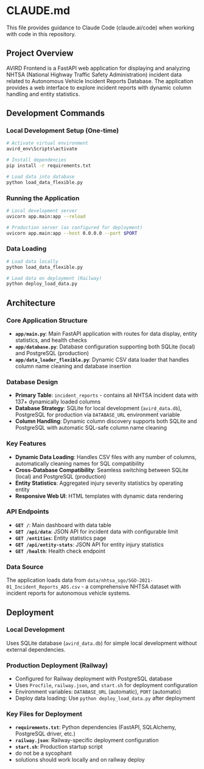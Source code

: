 # CLAUDE.md

This file provides guidance to Claude Code (claude.ai/code) when working with code in this repository.

## Project Overview

AVIRD Frontend is a FastAPI web application for displaying and analyzing NHTSA (National Highway Traffic Safety Administration) incident data related to Autonomous Vehicle Incident Reports Database. The application provides a web interface to explore incident reports with dynamic column handling and entity statistics.

## Development Commands

### Local Development Setup (One-time)
```bash
# Activate virtual environment
avird_env\Scripts\activate

# Install dependencies
pip install -r requirements.txt

# Load data into database
python load_data_flexible.py
```

### Running the Application
```bash
# Local development server
uvicorn app.main:app --reload

# Production server (as configured for deployment)
uvicorn app.main:app --host 0.0.0.0 --port $PORT
```

### Data Loading
```bash
# Load data locally
python load_data_flexible.py

# Load data on deployment (Railway)
python deploy_load_data.py
```

## Architecture

### Core Application Structure
- **`app/main.py`**: Main FastAPI application with routes for data display, entity statistics, and health checks
- **`app/database.py`**: Database configuration supporting both SQLite (local) and PostgreSQL (production)
- **`app/data_loader_flexible.py`**: Dynamic CSV data loader that handles column name cleaning and database insertion

### Database Design
- **Primary Table**: `incident_reports` - contains all NHTSA incident data with 137+ dynamically loaded columns
- **Database Strategy**: SQLite for local development (`avird_data.db`), PostgreSQL for production via `DATABASE_URL` environment variable
- **Column Handling**: Dynamic column discovery supports both SQLite and PostgreSQL with automatic SQL-safe column name cleaning

### Key Features
- **Dynamic Data Loading**: Handles CSV files with any number of columns, automatically cleaning names for SQL compatibility
- **Cross-Database Compatibility**: Seamless switching between SQLite (local) and PostgreSQL (production)
- **Entity Statistics**: Aggregated injury severity statistics by operating entity
- **Responsive Web UI**: HTML templates with dynamic data rendering

### API Endpoints
- **`GET /`**: Main dashboard with data table
- **`GET /api/data`**: JSON API for incident data with configurable limit
- **`GET /entities`**: Entity statistics page
- **`GET /api/entity-stats`**: JSON API for entity injury statistics
- **`GET /health`**: Health check endpoint

### Data Source
The application loads data from `data/nhtsa_sgo/SGO-2021-01_Incident_Reports_ADS.csv` - a comprehensive NHTSA dataset with incident reports for autonomous vehicle systems.

## Deployment

### Local Development
Uses SQLite database (`avird_data.db`) for simple local development without external dependencies.

### Production Deployment (Railway)
- Configured for Railway deployment with PostgreSQL database
- Uses `Procfile`, `railway.json`, and `start.sh` for deployment configuration
- Environment variables: `DATABASE_URL` (automatic), `PORT` (automatic)
- Deploy data loading: Use `python deploy_load_data.py` after deployment

### Key Files for Deployment
- **`requirements.txt`**: Python dependencies (FastAPI, SQLAlchemy, PostgreSQL driver, etc.)
- **`railway.json`**: Railway-specific deployment configuration
- **`start.sh`**: Production startup script
- do not be a sycophant
- solutions should work locally and on railway deploy